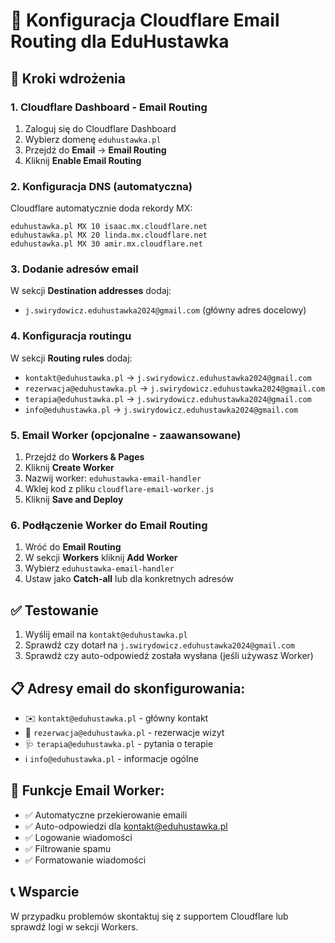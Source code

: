# 📧 Konfiguracja Cloudflare Email Routing dla EduHustawka

## 🚀 Kroki wdrożenia

### 1. **Cloudflare Dashboard - Email Routing**
1. Zaloguj się do Cloudflare Dashboard
2. Wybierz domenę `eduhustawka.pl`
3. Przejdź do **Email** → **Email Routing**
4. Kliknij **Enable Email Routing**

### 2. **Konfiguracja DNS (automatyczna)**
Cloudflare automatycznie doda rekordy MX:
```
eduhustawka.pl MX 10 isaac.mx.cloudflare.net
eduhustawka.pl MX 20 linda.mx.cloudflare.net
eduhustawka.pl MX 30 amir.mx.cloudflare.net
```

### 3. **Dodanie adresów email**
W sekcji **Destination addresses** dodaj:
- `j.swirydowicz.eduhustawka2024@gmail.com` (główny adres docelowy)

### 4. **Konfiguracja routingu**
W sekcji **Routing rules** dodaj:
- `kontakt@eduhustawka.pl` → `j.swirydowicz.eduhustawka2024@gmail.com`
- `rezerwacja@eduhustawka.pl` → `j.swirydowicz.eduhustawka2024@gmail.com`
- `terapia@eduhustawka.pl` → `j.swirydowicz.eduhustawka2024@gmail.com`
- `info@eduhustawka.pl` → `j.swirydowicz.eduhustawka2024@gmail.com`

### 5. **Email Worker (opcjonalne - zaawansowane)**
1. Przejdź do **Workers & Pages**
2. Kliknij **Create Worker**
3. Nazwij worker: `eduhustawka-email-handler`
4. Wklej kod z pliku `cloudflare-email-worker.js`
5. Kliknij **Save and Deploy**

### 6. **Podłączenie Worker do Email Routing**
1. Wróć do **Email Routing**
2. W sekcji **Workers** kliknij **Add Worker**
3. Wybierz `eduhustawka-email-handler`
4. Ustaw jako **Catch-all** lub dla konkretnych adresów

## ✅ **Testowanie**
1. Wyślij email na `kontakt@eduhustawka.pl`
2. Sprawdź czy dotarł na `j.swirydowicz.eduhustawka2024@gmail.com`
3. Sprawdź czy auto-odpowiedź została wysłana (jeśli używasz Worker)

## 📋 **Adresy email do skonfigurowania:**
- ✉️ `kontakt@eduhustawka.pl` - główny kontakt
- 📅 `rezerwacja@eduhustawka.pl` - rezerwacje wizyt
- 🩺 `terapia@eduhustawka.pl` - pytania o terapie
- ℹ️ `info@eduhustawka.pl` - informacje ogólne

## 🔧 **Funkcje Email Worker:**
- ✅ Automatyczne przekierowanie emaili
- ✅ Auto-odpowiedzi dla kontakt@eduhustawka.pl
- ✅ Logowanie wiadomości
- ✅ Filtrowanie spamu
- ✅ Formatowanie wiadomości

## 📞 **Wsparcie**
W przypadku problemów skontaktuj się z supportem Cloudflare lub sprawdź logi w sekcji Workers.
